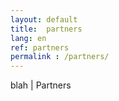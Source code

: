 ```yaml
---
layout: default
title:  partners
lang: en
ref: partners
permalink : /partners/
---
```



 blah | Partners
